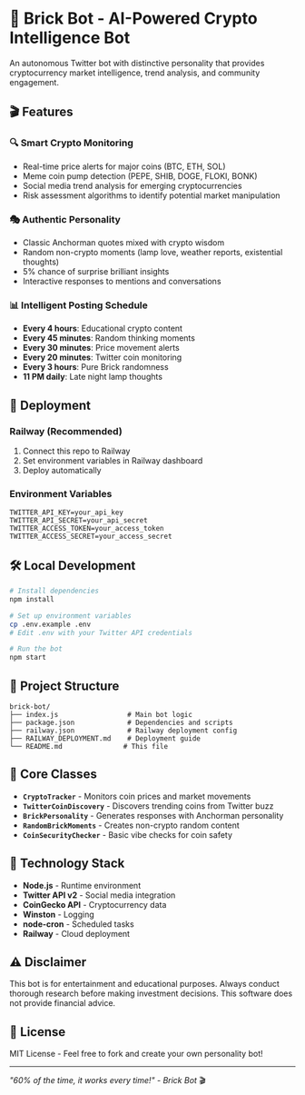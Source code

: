 # 🧱 Brick Bot - AI-Powered Crypto Intelligence Bot

An autonomous Twitter bot with distinctive personality that provides cryptocurrency market intelligence, trend analysis, and community engagement.

## 🎬 Features

### 🔍 **Smart Crypto Monitoring**
- Real-time price alerts for major coins (BTC, ETH, SOL)
- Meme coin pump detection (PEPE, SHIB, DOGE, FLOKI, BONK)
- Social media trend analysis for emerging cryptocurrencies
- Risk assessment algorithms to identify potential market manipulation

### 🎭 **Authentic Personality**
- Classic Anchorman quotes mixed with crypto wisdom
- Random non-crypto moments (lamp love, weather reports, existential thoughts)
- 5% chance of surprise brilliant insights
- Interactive responses to mentions and conversations

### 📊 **Intelligent Posting Schedule**
- **Every 4 hours**: Educational crypto content
- **Every 45 minutes**: Random thinking moments
- **Every 30 minutes**: Price movement alerts
- **Every 20 minutes**: Twitter coin monitoring
- **Every 3 hours**: Pure Brick randomness
- **11 PM daily**: Late night lamp thoughts

## 🚀 Deployment

### Railway (Recommended)
1. Connect this repo to Railway
2. Set environment variables in Railway dashboard
3. Deploy automatically

### Environment Variables
```
TWITTER_API_KEY=your_api_key
TWITTER_API_SECRET=your_api_secret
TWITTER_ACCESS_TOKEN=your_access_token
TWITTER_ACCESS_SECRET=your_access_secret
```

## 🛠️ Local Development

```bash
# Install dependencies
npm install

# Set up environment variables
cp .env.example .env
# Edit .env with your Twitter API credentials

# Run the bot
npm start
```

## 📁 Project Structure

```
brick-bot/
├── index.js                 # Main bot logic
├── package.json             # Dependencies and scripts
├── railway.json             # Railway deployment config
├── RAILWAY_DEPLOYMENT.md    # Deployment guide
└── README.md               # This file
```

## 🎯 Core Classes

- **`CryptoTracker`** - Monitors coin prices and market movements
- **`TwitterCoinDiscovery`** - Discovers trending coins from Twitter buzz
- **`BrickPersonality`** - Generates responses with Anchorman personality
- **`RandomBrickMoments`** - Creates non-crypto random content
- **`CoinSecurityChecker`** - Basic vibe checks for coin safety

## 🔧 Technology Stack

- **Node.js** - Runtime environment
- **Twitter API v2** - Social media integration
- **CoinGecko API** - Cryptocurrency data
- **Winston** - Logging
- **node-cron** - Scheduled tasks
- **Railway** - Cloud deployment

## ⚠️ Disclaimer

This bot is for entertainment and educational purposes. Always conduct thorough research before making investment decisions. This software does not provide financial advice.

## 📜 License

MIT License - Feel free to fork and create your own personality bot!

---

*"60% of the time, it works every time!" - Brick Bot* 🎬